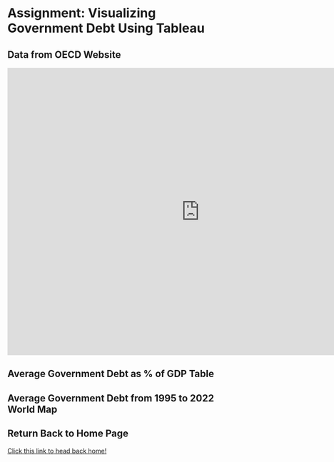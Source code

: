 # Assignment: Visualizing Government Debt Using Tableau

## Data from OECD Website 
<iframe src="https://data.oecd.org/chart/7kmA" width="860" height="645" style="border: 0" mozallowfullscreen="true" webkitallowfullscreen="true" allowfullscreen="true"><a href="https://data.oecd.org/chart/7kmA" target="_blank">OECD Chart: General government debt, Total, % of GDP, Annual, 2022</a></iframe>

## Average Government Debt as % of GDP Table
<script type='module' src='https://prod-useast-b.online.tableau.com/javascripts/api/tableau.embedding.3.latest.min.js'></script><tableau-viz id='tableau-viz' src='https://prod-useast-b.online.tableau.com/t/erikaheffernen/views/VisualizingGovernmentDebt/HighlightTable' width='1440' height='699' hide-tabs toolbar='bottom' ></tableau-viz>

## Average Government Debt from 1995 to 2022 World Map
<script type='module' src='https://prod-useast-b.online.tableau.com/javascripts/api/tableau.embedding.3.latest.min.js'></script><tableau-viz id='tableau-viz' src='https://prod-useast-b.online.tableau.com/t/erikaheffernen/views/VisualizingGovernmentDebt/WorldView' width='1440' height='701' hide-tabs toolbar='bottom' ></tableau-viz>

## Return Back to Home Page 
[Click this link to head back home!](/README.md)
